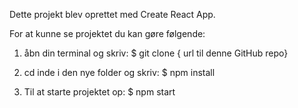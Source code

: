 
Dette projekt blev oprettet med Create React App.

For at kunne se projektet du kan gøre følgende:
1. åbn din terminal og skriv:
$ git clone { url til denne GitHub repo}

2. cd inde i den nye folder og skriv:
$ npm install

3. Til at starte projektet op:
$ npm start


